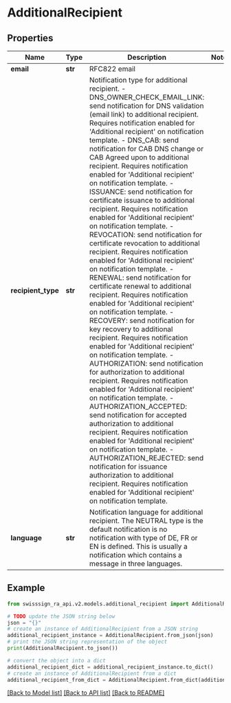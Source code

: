 # AdditionalRecipient


## Properties

Name | Type | Description | Notes
------------ | ------------- | ------------- | -------------
**email** | **str** | RFC822 email | 
**recipient_type** | **str** | Notification type for additional recipient.   - DNS_OWNER_CHECK_EMAIL_LINK: send notification for DNS validation (email link) to additional recipient. Requires notification enabled for &#39;Additional recipient&#39; on notification template.   - DNS_CAB: send notification for CAB DNS change or CAB Agreed upon to additional recipient. Requires notification enabled for &#39;Additional recipient&#39; on notification template.   - ISSUANCE: send notification for certificate issuance to additional recipient. Requires notification enabled for &#39;Additional recipient&#39; on notification template.   - REVOCATION: send notification for certificate revocation to additional recipient. Requires notification enabled for &#39;Additional recipient&#39; on notification template.   - RENEWAL: send notification for certificate renewal to additional recipient. Requires notification enabled for &#39;Additional recipient&#39; on notification template.   - RECOVERY: send notification for key recovery to additional recipient. Requires notification enabled for &#39;Additional recipient&#39; on notification template.   - AUTHORIZATION: send notification for authorization to additional recipient. Requires notification enabled for &#39;Additional recipient&#39; on notification template.   - AUTHORIZATION_ACCEPTED: send notification for accepted authorization to additional recipient. Requires notification enabled for &#39;Additional recipient&#39; on notification template.   - AUTHORIZATION_REJECTED: send notification for issuance authorization to additional recipient. Requires notification enabled for &#39;Additional recipient&#39; on notification template.  | 
**language** | **str** | Notification language for additional recipient. The NEUTRAL type is the default notification is no notification with type of DE, FR or EN is defined. This is usually a notification which contains a message in three languages.  | 

## Example

```python
from swisssign_ra_api.v2.models.additional_recipient import AdditionalRecipient

# TODO update the JSON string below
json = "{}"
# create an instance of AdditionalRecipient from a JSON string
additional_recipient_instance = AdditionalRecipient.from_json(json)
# print the JSON string representation of the object
print(AdditionalRecipient.to_json())

# convert the object into a dict
additional_recipient_dict = additional_recipient_instance.to_dict()
# create an instance of AdditionalRecipient from a dict
additional_recipient_from_dict = AdditionalRecipient.from_dict(additional_recipient_dict)
```
[[Back to Model list]](../README.md#documentation-for-models) [[Back to API list]](../README.md#documentation-for-api-endpoints) [[Back to README]](../README.md)


